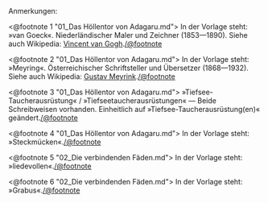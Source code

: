 <div class="anmerkungen">Anmerkungen:</div>

<@footnote 1 "01_Das Höllentor von Adagaru.md"> In der Vorlage steht: »van Goeck«. Niederländischer Maler und Zeichner (1853—1890). Siehe auch Wikipedia: <a href="https://de.wikipedia.org/wiki/Vincent_van_Gogh">Vincent van Gogh</a>.</@footnote>

<@footnote 2 "01_Das Höllentor von Adagaru.md"> In der Vorlage steht: »Meyring«. Österreichischer Schriftsteller und Übersetzer (1868—1932). Siehe auch Wikipedia: <a href="http://de.wikipedia.org/wiki/Gustav_Meyrink">Gustav Meyrink</a>.</@footnote>

<@footnote 3 "01_Das Höllentor von Adagaru.md"> »Tiefsee-Taucherausrüstung« / »Tiefseetaucherausrüstungen« — Beide Schreibweisen vorhanden. Einheitlich auf »Tiefsee-Taucherausrüstung(en)« geändert.</@footnote>

<@footnote 4 "01_Das Höllentor von Adagaru.md"> In der Vorlage steht: »Steckmücken«.</@footnote>

<@footnote 5 "02_Die verbindenden Fäden.md"> In der Vorlage steht: »liedevollen«.</@footnote>

<@footnote 6 "02_Die verbindenden Fäden.md"> In der Vorlage steht: »Grabus«.</@footnote>

